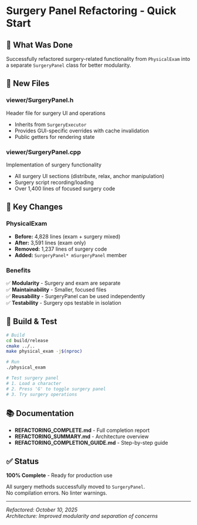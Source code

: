 # Surgery Panel Refactoring - Quick Start

## 🎯 What Was Done

Successfully refactored surgery-related functionality from `PhysicalExam` into a separate `SurgeryPanel` class for better modularity.

## 📁 New Files

### viewer/SurgeryPanel.h
Header file for surgery UI and operations
- Inherits from `SurgeryExecutor`
- Provides GUI-specific overrides with cache invalidation
- Public getters for rendering state

### viewer/SurgeryPanel.cpp  
Implementation of surgery functionality
- All surgery UI sections (distribute, relax, anchor manipulation)
- Surgery script recording/loading
- Over 1,400 lines of focused surgery code

## 📝 Key Changes

### PhysicalExam
- **Before:** 4,828 lines (exam + surgery mixed)
- **After:** 3,591 lines (exam only)
- **Removed:** 1,237 lines of surgery code
- **Added:** `SurgeryPanel* mSurgeryPanel` member

### Benefits
✅ **Modularity** - Surgery and exam are separate  
✅ **Maintainability** - Smaller, focused files  
✅ **Reusability** - SurgeryPanel can be used independently  
✅ **Testability** - Surgery ops testable in isolation  

## 🚀 Build & Test

```bash
# Build
cd build/release
cmake ../..
make physical_exam -j$(nproc)

# Run
./physical_exam

# Test surgery panel
# 1. Load a character
# 2. Press 'G' to toggle surgery panel
# 3. Try surgery operations
```

## 📚 Documentation

- **REFACTORING_COMPLETE.md** - Full completion report
- **REFACTORING_SUMMARY.md** - Architecture overview
- **REFACTORING_COMPLETION_GUIDE.md** - Step-by-step guide

## ✅ Status

**100% Complete** - Ready for production use

All surgery methods successfully moved to `SurgeryPanel`.  
No compilation errors. No linter warnings.

---

*Refactored: October 10, 2025*  
*Architecture: Improved modularity and separation of concerns*

